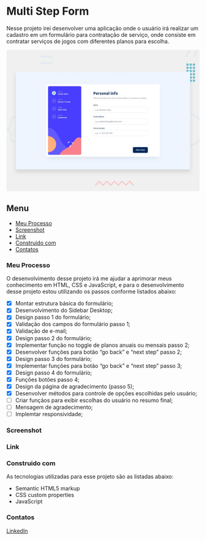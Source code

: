 # Multi Step Form

Nesse projeto irei desenvolver uma aplicação onde o usuário irá realizar um cadastro em um formulário para contratação de serviço, onde consiste em contratar serviços de jogos com diferentes planos para escolha.

![Imagem preview do projeto](./design/desktop-preview.jpg)

## Menu

- [Meu Processo](#meu-peocesso)
- [Screenshot](#screenshot)
- [Link](#link)
- [Construido com](#construido-com)
- [Contatos](#contatos)

### Meu Processo

O desenvolvimento desse projeto irá me ajudar a aprimorar meus conhecimento em HTML, CSS e JavaScript, e para o desenvolvimento desse projeto estou utilizando os passos conforme listados abaixo:

- [X] Montar estrutura básica do formulário;
- [X] Desenvolvimento do Sidebar Desktop;
- [X] Design passo 1 do formulário;
- [X] Validação dos campos do formulário passo 1;
- [X] Validação de e-mail;
- [X] Design passo 2 do formulário;
- [X] Implementar função no toggle de planos anuais ou mensais passo 2;
- [X] Desenvolver funções para botão “go back” e “next step” passo 2;
- [X] Design passo 3 do formulário;
- [X] Implementar funções para botão “go back” e “next step” passo 3;
- [X] Design passo 4 do formulário;
- [X] Funções botões passo 4;
- [X] Design da página de agradecimento (passo 5);
- [X] Desenvolver métodos para controle de opções escolhidas pelo usuário;
- [ ] Criar funçãos para exibir escolhas do usuário no resumo final;
- [ ] Mensagem de agradecimento;
- [ ] Implemtar responsividade;

### Screenshot

<!--Abaixo estou deixando um screenshot do design final do projeto conforme desenvolvi:-->

<!--![Imagem do meu resultado do projeto](./design/my-solution.jpg)-->

### Link

<!--Estou deixando abaixo o link com o deploy do projeto para visualização direto no navegador:-->

<!--    - Para acessar o App clique [aqui](https://calculator-app-main-lake.vercel.app/)-->

### Construido com

As tecnologias utilizadas para esse projeto são as listadas abaixo:

- Semantic HTML5 markup
- CSS custom properties
- JavaScript

### Contatos

[LinkedIn](https://www.linkedin.com/in/lucas-boarini)